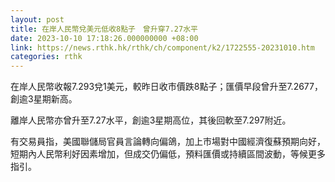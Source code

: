 ```yaml
---
layout: post
title: 在岸人民幣兌美元低收8點子　曾升穿7.27水平
date: 2023-10-10 17:18:26.000000000 +08:00
link: https://news.rthk.hk/rthk/ch/component/k2/1722555-20231010.htm
categories: rthk
---
```


在岸人民幣收報7.293兌1美元，較昨日收市價跌8點子；匯價早段曾升至7.2677，創逾3星期新高。

離岸人民幣亦曾升至7.27水平，創逾3星期高位，其後回軟至7.297附近。

有交易員指，美國聯儲局官員言論轉向偏鴿，加上市場對中國經濟復蘇預期向好，短期內人民幣利好因素增加，但成交仍偏低，預料匯價或持續區間波動，等候更多指引。
